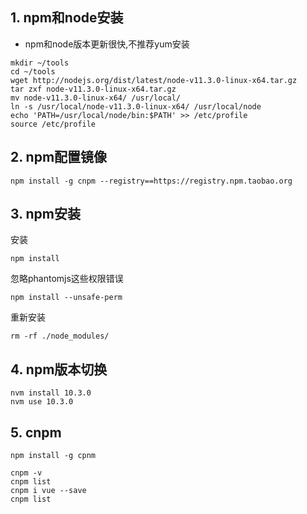 ## 1. npm和node安装
+ npm和node版本更新很快,不推荐yum安装
```
mkdir ~/tools
cd ~/tools
wget http://nodejs.org/dist/latest/node-v11.3.0-linux-x64.tar.gz
tar zxf node-v11.3.0-linux-x64.tar.gz 
mv node-v11.3.0-linux-x64/ /usr/local/
ln -s /usr/local/node-v11.3.0-linux-x64/ /usr/local/node
echo 'PATH=/usr/local/node/bin:$PATH' >> /etc/profile
source /etc/profile
```

## 2. npm配置镜像
```
npm install -g cnpm --registry==https://registry.npm.taobao.org
```
## 3. npm安装
安装
```
npm install
```
忽略phantomjs这些权限错误
```
npm install --unsafe-perm
```
重新安装
```
rm -rf ./node_modules/
```
## 4. npm版本切换
```
nvm install 10.3.0
nvm use 10.3.0
```

## 5. cnpm
```
npm install -g cpnm

cnpm -v
cnpm list
cnpm i vue --save
cnpm list
```
